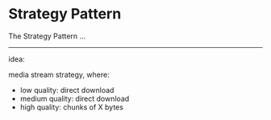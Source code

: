 # Strategy Pattern
The Strategy Pattern ...


---
idea:

media stream strategy, where:
- low quality: direct download
- medium quality: direct download
- high quality: chunks of X bytes
